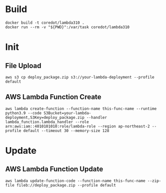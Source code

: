 # Build
```
docker build -t coredot/lambda310 .
docker run --rm -v "${PWD}":/var/task coredot/lambda310
```

# Init
## File Upload
```
aws s3 cp deploy_package.zip s3://your-lambda-deployment --profile default
```

## AWS Lambda Function Create
```
aws lambda create-function --function-name this-func-name --runtime python3.9 --code S3Bucket=your-lambda-deployment,S3Key=deploy_package.zip --handler lambda_function.lambda_handler --role arn:aws:iam::4010101010:role/lambda-role --region ap-northeast-2 --profile default --timeout 30 --memory-size 128
```


# Update
## AWS Lambda Function Update
```
aws lambda update-function-code --function-name this-func-name --zip-file fileb://deploy_package.zip --profile default
```
